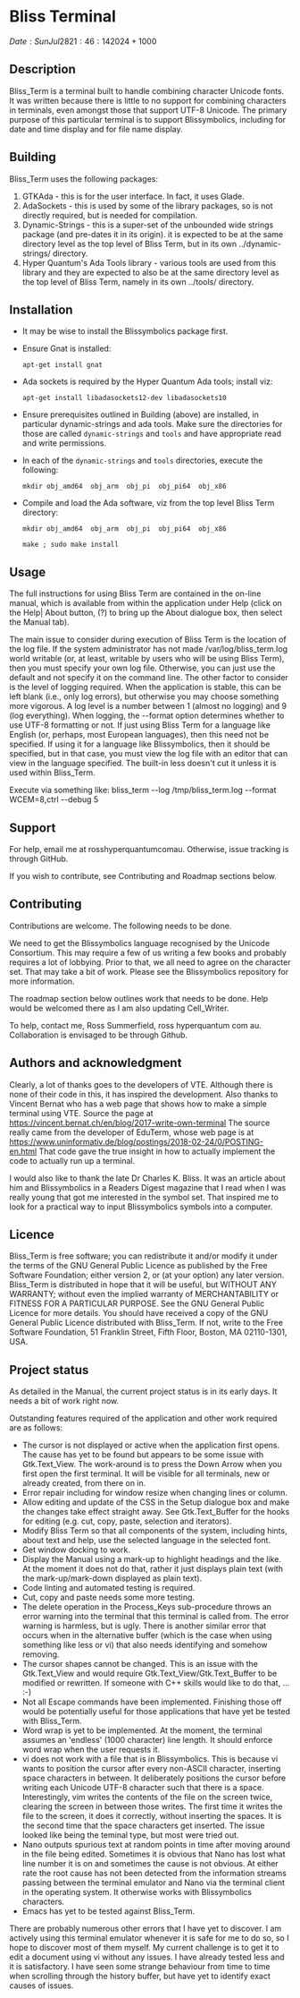 # Bliss Terminal
$Date: Sun Jul 28 21:46:14 2024 +1000$

## Description

Bliss_Term  is a terminal built to handle  combining  character
Unicode  fonts.  It was written because there is little  to  no
support  for  combining characters in terminals,  even  amongst
those that support UTF-8 Unicode.  The primary purpose of  this
particular terminal is to support Blissymbolics, including  for
date and time display and for file name display.

## Building

Bliss_Term uses the following packages:
1. GTKAda - this is for the user interface.  In fact, it uses Glade.
2. AdaSockets - this is used by some of the library packages, so is
   not directly required, but is needed for compilation.
3. Dynamic-Strings - this is a super-set of the unbounded wide strings
   package (and pre-dates it in its origin).  it is expected to be at
   the same directory level as the top level of Bliss Term, but in
   its own ../dynamic-strings/ directory.
4. Hyper Quantum's Ada Tools library - various tools are used from 
   this library and they are expected to also be at the same directory
   level as the top level of Bliss Term, namely in its own
   ../tools/ directory.

## Installation

* It may be wise to install the Blissymbolics package first.
* Ensure Gnat is installed:

    `apt-get install gnat`

* Ada sockets is required by the Hyper Quantum Ada tools; install viz:

    `apt-get install libadasockets12-dev libadasockets10`

* Ensure prerequisites outlined in Building (above) are installed, in particular
  dynamic-strings and ada tools.  Make sure the directories for those are called
  `dynamic-strings` and `tools` and have appropriate read and write permissions.
* In each of the `dynamic-strings` and `tools` directories, execute the following:

    `mkdir obj_amd64  obj_arm  obj_pi  obj_pi64  obj_x86`

* Compile and load the Ada software, viz from the top level Bliss Term directory:

    `mkdir obj_amd64  obj_arm  obj_pi  obj_pi64  obj_x86`

    `make ; sudo make install`

## Usage

The full instructions for using Bliss Term are contained in the on-line manual,
which is available from within the application under Help (click on the Help|
About button, (?) to bring up the About dialogue box, then select the Manual tab).

The main issue to consider during execution of Bliss Term is the location of
the log file.  If the system administrator has not made /var/log/bliss_term.log
world writable (or, at least, writable by users who will be using Bliss Term),
then you must specify your own log file.  Otherwise, you can just use the default
and not specify it on the command line.  The other factor to consider is the level
of logging required.  When the application is stable, this can be left blank (i.e.,
only log errors), but otherwise you may choose something more vigorous.  A log
level is a number between 1 (almost no logging) and 9 (log everything).
When logging, the --format option determines whether to use UTF-8 formatting or
not.  If just using Bliss Term for a language like English (or, perhaps, most
European languages), then this need not be specified.  If using it for a language
like Blissymbolics, then it should be specified, but in that case, you must view
the log file with an editor that can view in the language specified.  The built-in
less doesn't cut it unless it is used within Bliss_Term.

Execute via something like:
bliss_term --log /tmp/bliss_term.log --format WCEM=8,ctrl --debug 5

## Support

For help, email me at ross<at>hyperquantum<dot>com<dot>au.  Otherwise, 
issue tracking is through GitHub.

If you wish to contribute, see Contributing and Roadmap sections below.

## Contributing

Contributions are welcome.  The following needs to be done.

We need to get the Blissymbolics language recognised by the Unicode Consortium. 
This may require a few of us writing a few books and probably requires a lot of 
lobbying.  Prior to that, we all need to agree on the character set.  That may 
take a bit of work.  Please see the Blissymbolics repository for more 
information.

The roadmap section below outlines work that needs to be done.  Help would be 
welcomed there as I am also updating Cell_Writer.

To help, contact me, Ross Summerfield, ross <at> hyperquantum <dot> com <dot> au.
Collaboration is envisaged to be through Github.

## Authors and acknowledgment

Clearly, a lot of thanks goes to the developers of VTE.  Although there is none
of their code in this, it has inspired the development.  Also thanks to Vincent
Bernat who has a web page that shows how to make a simple terminal using VTE.
Source the page at https://vincent.bernat.ch/en/blog/2017-write-own-terminal
The source really came from the developer of EduTerm, whose web page is at
https://www.uninformativ.de/blog/postings/2018-02-24/0/POSTING-en.html
That code gave the true insight in how to actually implement the code to
actually run up a terminal.

I would also like to thank the late Dr Charles K. Bliss.  It was an article about 
him and Blissymbolics in a Readers Digest magazine that I read when I was really 
young that got me interested in the symbol set.  That inspired me to look for a 
practical way to input Blissymbolics symbols into a computer.

## Licence

Bliss_Term is free software; you can redistribute it and/or modify it under the
terms of the GNU General Public Licence as published by the Free Software 
Foundation; either version 2, or (at your option) any later version.  Bliss_Term 
is distributed in hope that it will be useful, but WITHOUT ANY WARRANTY; without 
even the implied warranty of MERCHANTABILITY or FITNESS FOR A PARTICULAR PURPOSE.
See the GNU General Public Licence for more details.  You should have received 
a copy of the GNU General Public Licence distributed with  Bliss_Term. If not, 
write to the Free Software Foundation, 51 Franklin Street, Fifth Floor, Boston, 
MA 02110-1301, USA.

## Project status

As detailed in the Manual, the current project status is in its early days.  It 
needs a bit of work right now.

Outstanding features required of the application and other work required are as 
follows:
* The cursor is not displayed or active when the application first opens. The
  cause has yet to be found but appears to be some issue with Gtk.Text_View.
  The work-around is to press the Down Arrow when you first open the first
  terminal.  It will be visible for all terminals, new or already created, from
  there on in.
* Error repair including for window resize when changing lines or column.
* Allow editing and update of the CSS in the Setup dialogue box and make the 
  changes take effect straight away.  See Gtk.Text_Buffer for the hooks for 
  editing (e.g. cut, copy, paste, selection and iterators).
* Modify Bliss Term so that all components of the system, including hints, 
  about text and help, use the selected language in the selected font.
* Get window docking to work.
* Display the Manual using a mark-up to highlight headings and the like.  At the 
  moment it does not do that, rather it just displays plain text (with the 
  mark-up/mark-down displayed as plain text).
* Code linting and automated testing is required.
* Cut, copy and paste needs some more testing.
* The delete operation in the Process_Keys sub-procedure throws an error
  warning into the terminal that this terminal is called from.  The error
  warning is harmless, but is ugly.  There is another similar error that occurs
  when in the alternative buffer (which is the case when using something like
  less or vi) that also needs identifying and somehow removing. 
* The cursor shapes cannot be changed.  This is an issue with the Gtk.Text_View
  and would require Gtk.Text_View/Gtk.Text_Buffer to be modified or rewritten.
  If someone with C++ skills would like to do that, ... :-)
* Not all Escape commands have been implemented.  Finishing those off would be
  potentially useful for those applications that have yet be tested with
  Bliss_Term.
* Word wrap is yet to be implemented.  At the moment, the terminal assumes an
  'endless' (1000 character) line length.  It should enforce word wrap when
  the user requests it.
* vi does not work with a file that is in Blissymbolics.  This is because vi
  wants to position the cursor after every non-ASCII character, inserting
  space characters in between.  It deliberately positions the cursor before
  writing each Unicode UTF-8 character such that there is a space.
  Interestingly, vim writes the contents of the file on the screen twice,
  clearing the screen in between those writes.  The first time it writes the
  file to the screen, it does it correctly, without inserting the spaces.  It
  is the second time that the space characters get inserted.
  The issue looked like being the teminal type, but most were tried out.
* Nano outputs spurious text at random points in time after moving around in
  the file being edited.  Sometimes it is obvious that Nano has lost what line
  number it is on and sometimes the cause is not obvious.  At either rate the
  root cause has not been detected from the information streams passing between
  the terminal emulator and Nano via the terminal client in the operating
  system.  It otherwise works with Blissymbolics characters.
* Emacs has yet to be tested against Bliss_Term.

There are probably numerous other errors that I have yet to discover.  I am
actively using this terminal emulator whenever it is safe for me to do so, so I
hope to discover most of them myself.  My current challenge is to get it to
edit a document using vi without any issues.  I have already tested less and it
is satisfactory.  I have seen some strange behaviour from time to time when
scrolling through the history buffer, but have yet to identify exact causes of
issues.


